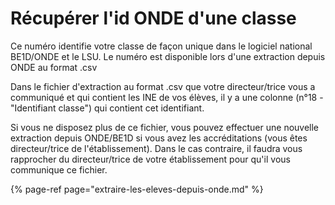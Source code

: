# Récupérer l'id ONDE d'une classe

Ce numéro identifie votre classe de façon unique dans le logiciel national BE1D/ONDE et le LSU. Le numéro est disponible lors d'une extraction depuis ONDE au format .csv

Dans le fichier d'extraction au format .csv que votre directeur/trice vous a communiqué et qui contient les INE de vos élèves, il y a une colonne \(n°18 - "Identifiant classe"\) qui contient cet identifiant.

Si vous ne disposez plus de ce fichier, vous pouvez effectuer une nouvelle extraction depuis ONDE/BE1D si vous avez les accréditations \(vous êtes directeur/trice de l'établissement\). Dans le cas contraire, il faudra vous rapprocher du directeur/trice de votre établissement pour qu'il vous communique ce fichier.

{% page-ref page="extraire-les-eleves-depuis-onde.md" %}

